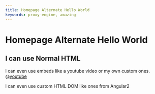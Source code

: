 ```yaml
---
title: Homepage Alternate Hello World
keywords: proxy-engine, amazing
---
```

<header-component></header-component>
# Homepage Alternate Hello World
<h2>I can use Normal HTML</h2>

I can even use embeds like a youtube video or my own custom ones.
@[youtube](lJIrF4YjHfQ)

I can even use custom HTML DOM like ones from Angular2

<login></login>
<footer-component></footer-component>
